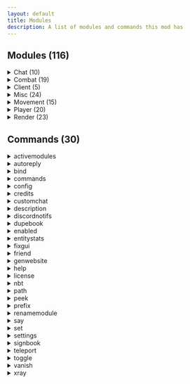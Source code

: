 ```yaml
---
layout: default
title: Modules
description: A list of modules and commands this mod has
---
```

## Modules (116)

<details>
    <summary>Chat (10)</summary>
    <p><ul>
        <li>AntiSpam<p><i>Removes spam and advertising from the chat</i></p></li>
        <li>AutoQMain<p><i>Automatically does '/queue main' on servers</i></p></li>
        <li>AutoReply<p><i>Automatically replies to messages</i></p></li>
        <li>AutoTPA<p><i>Automatically decline or accept TPA requests</i></p></li>
        <li>ChatEncryption<p><i>Encrypts and decrypts chat messages (Delimiter %)</i></p></li>
        <li>ChatTimestamp<p><i>Shows the time a message was sent beside the message</i></p></li>
        <li>CustomChat<p><i>Add a custom suffix to the end of your message!</i></p></li>
        <li>DiscordNotifs<p><i>Sends your chat to a set Discord channel</i></p></li>
        <li>FormatChat<p><i>Add colour and linebreak support to upstream chat packets</i></p></li>
        <li>PortalChat<p><i>Allows you to open GUIs in portals</i></p></li>
    </ul></p>
</details>
<details>
    <summary>Combat (19)</summary>
    <p><ul>
        <li>AntiChainPop<p><i>Enables Surround when popping a totem</i></p></li>
        <li>AntiDeathScreen<p><i>Fixes random death screen glitches</i></p></li>
        <li>AntiFriendHit<p><i>Don't hit your friends</i></p></li>
        <li>Aura<p><i>Hits entities around you</i></p></li>
        <li>AutoEZ<p><i>Sends an insult in chat after killing someone</i></p></li>
        <li>AutoExp<p><i>Automatically mends armour</i></p></li>
        <li>AutoFeetPlace<p><i>Continually places obsidian around your feet</i></p></li>
        <li>AutoLog<p><i>Automatically log when in danger or on low health</i></p></li>
        <li>AutoReplenish<p><i>Refills items in your hotbar</i></p></li>
        <li>AutoTotem<p><i>Refills your offhand with totems or other items</i></p></li>
        <li>AutoTrap<p><i>Traps your enemies in obsidian</i></p></li>
        <li>BreakingWarning<p><i>Notifies you when someone is breaking a block near you.</i></p></li>
        <li>Criticals<p><i>Always do critical attacks</i></p></li>
        <li>CrystalAura<p><i>Places End Crystals to kill enemies</i></p></li>
        <li>FastUse<p><i>Use items faster</i></p></li>
        <li>OffhandGap<p><i>Holds a God apple when right clicking your sword!</i></p></li>
        <li>Surround<p><i>Surrounds you with obsidian to take less damage</i></p></li>
        <li>TotemPopCounter<p><i>Counts how many times players pop</i></p></li>
        <li>VisualRange<p><i>Shows players who enter and leave range in chat</i></p></li>
    </ul></p>
</details>
<details>
    <summary>Client (5)</summary>
    <p><ul>
        <li>ActiveModules<p><i>Configures ActiveModules colours and modes</i></p></li>
        <li>Capes<p><i>Controls the display of KAMI Blue capes</i></p></li>
        <li>CommandConfig<p><i>Configures PrefixChat and Alias options</i></p></li>
        <li>InfoOverlay<p><i>Configures the game information overlay</i></p></li>
        <li>InventoryViewer<p><i>Configures Inventory Viewer's options</i></p></li>
    </ul></p>
</details>
<details>
    <summary>Misc (24)</summary>
    <p><ul>
        <li>AntiAFK<p><i>Prevents being kicked for AFK</i></p></li>
        <li>AntiBookKick<p><i>Prevents being kicked by clicking on books</i></p></li>
        <li>AntiWeather<p><i>Removes rain from your world</i></p></li>
        <li>AutoFish<p><i>Automatically catch fish</i></p></li>
        <li>AutoNametag<p><i>Automatically nametags entities</i></p></li>
        <li>AutoReconnect<p><i>Automatically reconnects after being disconnected</i></p></li>
        <li>AutoRespawn<p><i>Automatically respawn after dying</i></p></li>
        <li>AutoSpawner<p><i>Automatically spawns Withers, Iron Golems and Snowmen</i></p></li>
        <li>AutoTool<p><i>Automatically switch to the best tools when mining or attacking</i></p></li>
        <li>BeaconSelector<p><i>Choose any of the 5 beacon effects regardless of beacon base height</i></p></li>
        <li>BlockData<p><i>Right click blocks to display their data</i></p></li>
        <li>BookCrash<p><i>Crashes servers by sending large packets</i></p></li>
        <li>BossStack<p><i>Modify the boss health GUI to take up less space</i></p></li>
        <li>CameraClip<p><i>Allows your 3rd person camera to pass through blocks</i></p></li>
        <li>ColourSign<p><i>Allows ingame colouring of text on signs</i></p></li>
        <li>ConsoleSpam<p><i>Spams Spigot consoles by sending invalid UpdateSign packets</i></p></li>
        <li>DiscordSettings<p><i>Discord Rich Presence</i></p></li>
        <li>EntityTools<p><i>Right click entities to perform actions on them</i></p></li>
        <li>FakeGamemode<p><i>Fakes your current gamemode client side</i></p></li>
        <li>FakeVanillaClient<p><i>Fakes a modless client when connecting</i></p></li>
        <li>MidClickFriends<p><i>Middle click players to friend or unfriend them</i></p></li>
        <li>NoSoundLag<p><i>Prevents lag caused by sound machines</i></p></li>
        <li>Pathfind<p><i>A path finder for AutoWalk</i></p></li>
        <li>SkinFlicker<p><i>Toggle your skin layers rapidly for a cool skin effect</i></p></li>
    </ul></p>
</details>
<details>
    <summary>Movement (15)</summary>
    <p><ul>
        <li>AntiHunger<p><i>Reduces hunger lost when moving around</i></p></li>
        <li>AutoJump<p><i>Automatically jumps if possible</i></p></li>
        <li>AutoRemount<p><i>Automatically remounts your horse</i></p></li>
        <li>AutoWalk<p><i>Automatically walks forward</i></p></li>
        <li>ElytraFlight<p><i>Modifies elytras to fly at custom velocities and fall speeds</i></p></li>
        <li>EntitySpeed<p><i>Abuse client-sided movement to shape sound barrier breaking rideables</i></p></li>
        <li>Flight<p><i>Makes the player fly</i></p></li>
        <li>IceSpeed<p><i>Changes how slippery ice is</i></p></li>
        <li>InventoryMove<p><i>Allows you to walk around with GUIs opened</i></p></li>
        <li>Jesus<p><i>Allows you to walk on water</i></p></li>
        <li>NoSlowDown<p><i>Prevents being slowed down when using an item or going through cobwebs</i></p></li>
        <li>SafeWalk<p><i>Keeps you from walking off edges</i></p></li>
        <li>Sprint<p><i>Automatically makes the player sprint</i></p></li>
        <li>TimerSpeed<p><i>Automatically change your timer to go fast</i></p></li>
        <li>Velocity<p><i>Modify knockback impact</i></p></li>
    </ul></p>
</details>
<details>
    <summary>Player (20)</summary>
    <p><ul>
        <li>AntiForceLook<p><i>Stops server packets from turning your head</i></p></li>
        <li>AutoArmour<p><i>Automatically equips armour</i></p></li>
        <li>AutoEat<p><i>Automatically eat when hungry</i></p></li>
        <li>Blink<p><i>Cancels server side packets</i></p></li>
        <li>EndTeleport<p><i>Allows for teleportation when going through end portals</i></p></li>
        <li>Fastbreak<p><i>Nullifies block hit delay</i></p></li>
        <li>Freecam<p><i>Leave your body and trascend into the realm of the gods</i></p></li>
        <li>LiquidInteract<p><i>Place blocks on liquid!</i></p></li>
        <li>NoBreakAnimation<p><i>Prevents block break animation server side</i></p></li>
        <li>NoEntityTrace<p><i>Blocks entities from stopping you from mining</i></p></li>
        <li>NoFall<p><i>Prevents fall damage</i></p></li>
        <li>NoSwing<p><i>Cancels server and client swinging packets</i></p></li>
        <li>PitchLock<p><i>Locks your camera pitch</i></p></li>
        <li>PortalGodMode<p><i>Don't take damage in portals</i></p></li>
        <li>Scaffold<p><i>Places blocks under you</i></p></li>
        <li>ServerNotRespond<p><i>Displays a warning when the server is lagging</i></p></li>
        <li>Timer<p><i>Changes your client tick speed</i></p></li>
        <li>TpsSync<p><i>Synchronizes some actions with the server TPS</i></p></li>
        <li>XCarry<p><i>Store items in crafting slots</i></p></li>
        <li>YawLock<p><i>Locks your camera yaw</i></p></li>
    </ul></p>
</details>
<details>
    <summary>Render (23)</summary>
    <p><ul>
        <li>AntiFog<p><i>Disables or reduces fog</i></p></li>
        <li>ArmourHUD<p><i>Displays your armour and it's durability on screen</i></p></li>
        <li>ArmourHide<p><i>Hides the armour on selected entities</i></p></li>
        <li>BoxESP<p><i>Draws a box around small entities</i></p></li>
        <li>FullBright<p><i>Makes everything brighter!</i></p></li>
        <li>Chams<p><i>See entities through walls</i></p></li>
        <li>ChunkFinder<p><i>Highlights newly generated chunks</i></p></li>
        <li>CleanGUI<p><i>Modifies parts of the GUI to be transparent</i></p></li>
        <li>ESP<p><i>Highlights entities</i></p></li>
        <li>ExtraTab<p><i>Expands the player tab menu</i></p></li>
        <li>EyeFinder<p><i>Draw lines from entity's heads to where they are looking</i></p></li>
        <li>HoleESP<p><i>Show safe holes for crystal pvp</i></p></li>
        <li>MobOwner<p><i>Displays the owner of tamed mobs</i></p></li>
        <li>Nametags<p><i>Draws descriptive nametags above entities</i></p></li>
        <li>NoHurtCam<p><i>Disables the 'hurt' camera effect</i></p></li>
        <li>NoRender<p><i>Ignore entity spawn packets</i></p></li>
        <li>ShulkerPreview<p><i>Previews shulkers in the game GUI</i></p></li>
        <li>StorageESP<p><i>Draws nice little lines around storage items</i></p></li>
        <li>TabFriends<p><i>Highlights friends in the tab menu</i></p></li>
        <li>Tracers<p><i>Draws lines to other living entities</i></p></li>
        <li>Trajectories<p><i>Draws lines to where trajectories are going to fall</i></p></li>
        <li>XRay<p><i>See through common blocks!</i></p></li>
        <li>Zoom<p><i>Configures FOV</i></p></li>
    </ul></p>
</details>

## Commands (30)

<details>
    <summary>activemodules</summary>
    <p><ul>
        <li>Allows you to customize ActiveModule's category colours<p><i>Aliases: [activemods, modules]</i></p></li>
    </ul></p>
</details>
<details>
    <summary>autoreply</summary>
    <p><ul>
        <li>Allows you to customize AutoReply's settings<p><i>Aliases: [reply]</i></p></li>
    </ul></p>
</details>
<details>
    <summary>bind</summary>
    <p><ul>
        <li>Binds a module to a key, or allows you to change modifier options<p><i>Aliases: []</i></p></li>
    </ul></p>
</details>
<details>
    <summary>commands</summary>
    <p><ul>
        <li>Gives you this list of commands<p><i>Aliases: [cmds]</i></p></li>
    </ul></p>
</details>
<details>
    <summary>config</summary>
    <p><ul>
        <li>Change where your config is saved or manually save and reload your config<p><i>Aliases: [cfg]</i></p></li>
    </ul></p>
</details>
<details>
    <summary>credits</summary>
    <p><ul>
        <li>Prints KAMI Blue's authors and contributors<p><i>Aliases: []</i></p></li>
    </ul></p>
</details>
<details>
    <summary>customchat</summary>
    <p><ul>
        <li>Allows you to customize CustomChat's custom setting<p><i>Aliases: [chat]</i></p></li>
    </ul></p>
</details>
<details>
    <summary>description</summary>
    <p><ul>
        <li>Prints a module's description into the chat<p><i>Aliases: [tooltip]</i></p></li>
    </ul></p>
</details>
<details>
    <summary>discordnotifs</summary>
    <p><ul>
        <li>Descriptionless<p><i>Aliases: [webhook]</i></p></li>
    </ul></p>
</details>
<details>
    <summary>dupebook</summary>
    <p><ul>
        <li>Generates books used for chunk savestate dupe.<p><i>Aliases: []</i></p></li>
    </ul></p>
</details>
<details>
    <summary>enabled</summary>
    <p><ul>
        <li>Prints enabled modules<p><i>Aliases: []</i></p></li>
    </ul></p>
</details>
<details>
    <summary>entitystats</summary>
    <p><ul>
        <li>Print the statistics of the entity you're currently riding<p><i>Aliases: [estats]</i></p></li>
    </ul></p>
</details>
<details>
    <summary>fixgui</summary>
    <p><ul>
        <li>Allows you to disable the automatic gui positioning<p><i>Aliases: []</i></p></li>
    </ul></p>
</details>
<details>
    <summary>friend</summary>
    <p><ul>
        <li>Add someone as your friend!<p><i>Aliases: [f]</i></p></li>
    </ul></p>
</details>
<details>
    <summary>genwebsite</summary>
    <p><ul>
        <li>Generates the module page for the website<p><i>Aliases: []</i></p></li>
    </ul></p>
</details>
<details>
    <summary>help</summary>
    <p><ul>
        <li>Delivers help on certain subjects. Use &f;help subjects&7 for a list.<p><i>Aliases: [?]</i></p></li>
    </ul></p>
</details>
<details>
    <summary>license</summary>
    <p><ul>
        <li>Prints KAMI Blue's license<p><i>Aliases: []</i></p></li>
    </ul></p>
</details>
<details>
    <summary>nbt</summary>
    <p><ul>
        <li>Does NBT related stuff (&fget&7, &fcopy&7, &fset&7)<p><i>Aliases: []</i></p></li>
    </ul></p>
</details>
<details>
    <summary>path</summary>
    <p><ul>
        <li>Pathfinding for AutoWalk<p><i>Aliases: []</i></p></li>
    </ul></p>
</details>
<details>
    <summary>peek</summary>
    <p><ul>
        <li>Look inside the contents of a shulker box without opening it<p><i>Aliases: []</i></p></li>
    </ul></p>
</details>
<details>
    <summary>prefix</summary>
    <p><ul>
        <li>Changes the prefix to your new key<p><i>Aliases: []</i></p></li>
    </ul></p>
</details>
<details>
    <summary>renamemodule</summary>
    <p><ul>
        <li>Rename a module to something else<p><i>Aliases: []</i></p></li>
    </ul></p>
</details>
<details>
    <summary>say</summary>
    <p><ul>
        <li>Allows you to send any message, even with a prefix in it<p><i>Aliases: []</i></p></li>
    </ul></p>
</details>
<details>
    <summary>set</summary>
    <p><ul>
        <li>Change the setting of a certain module<p><i>Aliases: []</i></p></li>
    </ul></p>
</details>
<details>
    <summary>settings</summary>
    <p><ul>
        <li>List the possible settings of a command<p><i>Aliases: []</i></p></li>
    </ul></p>
</details>
<details>
    <summary>signbook</summary>
    <p><ul>
        <li>Colored book names. &f#n&7 for a new line and &f&&7 for colour codes<p><i>Aliases: [sign]</i></p></li>
    </ul></p>
</details>
<details>
    <summary>teleport</summary>
    <p><ul>
        <li>Potentia teleport exploit<p><i>Aliases: [tp, clip]</i></p></li>
    </ul></p>
</details>
<details>
    <summary>toggle</summary>
    <p><ul>
        <li>Quickly toggle a module on and off<p><i>Aliases: [t]</i></p></li>
    </ul></p>
</details>
<details>
    <summary>vanish</summary>
    <p><ul>
        <li>Allows you to vanish using an entity<p><i>Aliases: []</i></p></li>
    </ul></p>
</details>
<details>
    <summary>xray</summary>
    <p><ul>
        <li>Allows you to add or remove blocks from the &fxray &7module<p><i>Aliases: []</i></p></li>
    </ul></p>
</details>